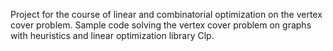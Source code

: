 Project for the course of linear and combinatorial optimization on the vertex cover problem.
Sample code solving the vertex cover problem on graphs with heuristics and linear optimization library Clp.
